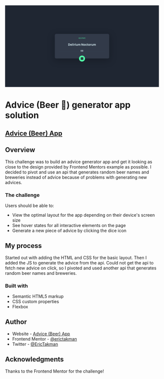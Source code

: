 ![](./images//screenshot.png)

# Advice (Beer 🍺) generator app solution

## [Advice (Beer) App](https://erictakman.github.io/advice-generator-app/)

## Overview

This challenge was to build an advice generator app and get it looking as close to the design provided by Frontend Mentors example as possible. I decided to pivot and use an api that generates random beer names and breweries instead of advice because of problems with generating new advices.

### The challenge

Users should be able to:

- View the optimal layout for the app depending on their device's screen size
- See hover states for all interactive elements on the page
- Generate a new piece of advice by clicking the dice icon

## My process

Started out with adding the HTML and CSS for the basic layout. Then I added the JS to generate the advice from the api. Could not get the api to fetch new advice on click, so I pivoted and used another api that generates random beer names and breweries.

### Built with

- Semantic HTML5 markup
- CSS custom properties
- Flexbox

## Author

- Website - [Advice (Beer) App](https://erictakman.github.io/advice-generator-app/)
- Frontend Mentor - [@erictakman](https://www.frontendmentor.io/profile/erictakman)
- Twitter - [@EricTakman](https://www.twitter.com/EricTakman)

## Acknowledgments

Thanks to the Frontend Mentor for the challenge!

